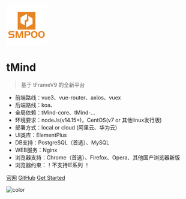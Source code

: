 ![logo](_static/logo.png)

# tMind

> 基于 tFrameV9 的全新平台

* 前端路线：vue3、vue-router、axios、vuex
* 后端路线：koa、
* 全局依赖：tMind-core、tMind-...
* 环境要求：nodeJs(v14.15+)，CentOS(v7 or 其他linux发行版)
* 部署方式：local or cloud (阿里云、华为云)
* UI类库：ElementPlus
* DB支持：PostgreSQL（首选）、MySQL
* WEB服务：Nginx
* 浏览器支持：Chrome（首选）、Firefox、Opera、其他国产浏览器新版
* 浏览器约束：！不支持IE系列 ！

[官网](https://www.smpoo.com)
[GitHub](https://github.com/fanzouguo/tmind-core.git)
[Get Started](/home.md)

![color](#333)